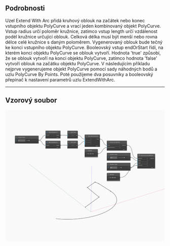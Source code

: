 ## Podrobnosti
Uzel Extend With Arc přidá kruhový oblouk na začátek nebo konec vstupního objektu PolyCurve a vrací jeden kombinovaný objekt PolyCurve. Vstup radius určí poloměr kružnice, zatímco vstup length určí vzdálenost podél kružnice určující oblouk. Celková délka musí být menší nebo rovna délce celé kružnice s daným poloměrem. Vygenerovaný oblouk bude tečný ke konci vstupního objektu PolyCurve. Booleovský vstup endOrStart řídí, na kterém konci objektu PolyCurve se oblouk vytvoří. Hodnota 'true' způsobí, že se oblouk vytvoří na konci objektu PolyCurve, zatímco hodnota 'false' vytvoří oblouk na začátku objektu PolyCurve. V následujícím příkladu nejprve vygenerujeme objekt PolyCurve pomocí sady náhodných bodů a uzlu PolyCurve By Points. Poté použijeme dva posuvníky a booleovský přepínač k nastavení parametrů uzlu ExtendWithArc.
___
## Vzorový soubor

![ExtendWithArc](./Autodesk.DesignScript.Geometry.PolyCurve.ExtendWithArc_img.jpg)


